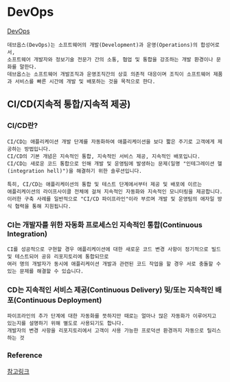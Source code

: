 # DevOps

[DevOps](https://ko.wikipedia.org/wiki/%EB%8D%B0%EB%B8%8C%EC%98%B5%EC%8A%A4)  

    데브옵스(DevOps)는 소프트웨어의 개발(Development)과 운영(Operations)의 합성어로서, 
    소프트웨어 개발자와 정보기술 전문가 간의 소통, 협업 및 통합을 강조하는 개발 환경이나 문화를 말한다. 
    데브옵스는 소프트웨어 개발조직과 운영조직간의 상호 의존적 대응이며 조직이 소프트웨어 제품과 서비스를 빠른 시간에 개발 및 배포하는 것을 목적으로 한다.


## CI/CD(지속적 통합/지속적 제공)
### CI/CD란?
    CI/CD는 애플리케이션 개발 단계를 자동화하여 애플리케이션을 보다 짧은 주기로 고객에게 제공하는 방법입니다. 
    CI/CD의 기본 개념은 지속적인 통합, 지속적인 서비스 제공, 지속적인 배포입니다. 
    CI/CD는 새로운 코드 통합으로 인해 개발 및 운영팀에 발생하는 문제(일명 "인테그레이션 헬(integration hell)")을 해결하기 위한 솔루션입니다.

    특히, CI/CD는 애플리케이션의 통합 및 테스트 단계에서부터 제공 및 배포에 이르는 
    애플리케이션의 라이프사이클 전체에 걸쳐 지속적인 자동화와 지속적인 모니터링을 제공합니다. 
    이러한 구축 사례를 일반적으로 "CI/CD 파이프라인"이라 부르며 개발 및 운영팀의 애자일 방식 협력을 통해 지원됩니다.

### CI는 개발자를 위한 자동화 프로세스인 지속적인 통합(Continuous Integration)

    CI를 성공적으로 구현할 경우 애플리케이션에 대한 새로운 코드 변경 사항이 정기적으로 빌드 및 테스트되어 공유 리포지토리에 통합되므로 
    여러 명의 개발자가 동시에 애플리케이션 개발과 관련된 코드 작업을 할 경우 서로 충돌할 수 있는 문제를 해결할 수 있습니다.

### CD는 지속적인 서비스 제공(Continuous Delivery) 및/또는 지속적인 배포(Continuous Deployment)
    파이프라인의 추가 단계에 대한 자동화를 뜻하지만 때로는 얼마나 많은 자동화가 이루어지고 있는지를 설명하기 위해 별도로 사용되기도 합니다.
    개발자의 변경 사항을 리포지토리에서 고객이 사용 가능한 프로덕션 환경까지 자동으로 릴리스하는 것

### Reference
[참고링크](https://www.redhat.com/ko/topics/devops/what-is-ci-cd)